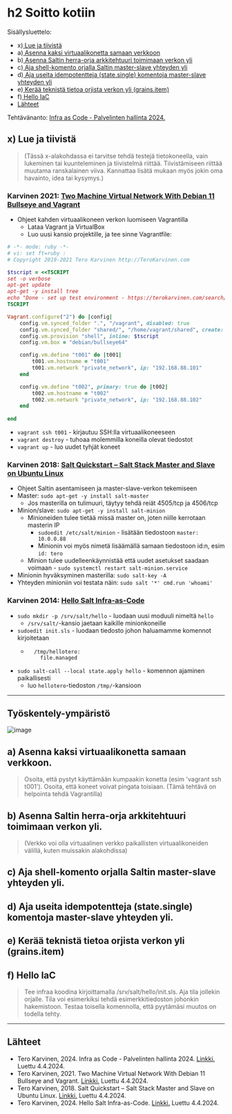 # h2 Soitto kotiin
Sisällysluettelo:

- x)[ Lue ja tiivistä](#x-lue-ja-tiivistä)
- a)[ Asenna kaksi virtuaalikonetta samaan verkkoon](#a-asenna-kaksi-virtuaalikonetta-samaan-verkkoon)
- b)[ Asenna Saltin herra-orja arkkitehtuuri toimimaan verkon yli](#b-asenna-saltin-herra-orja-arkkitehtuuri-toimimaan-verkon-yli)
- c)[ Aja shell-komento orjalla Saltin master-slave yhteyden yli](#c-aja-shell-komento-orjalla-saltin-master-slave-yhteyden-yli)
- d)[ Aja useita idempotentteja (state.single) komentoja master-slave yhteyden yli](#d-aja-useita-idempotentteja-statesingle-komentoja-master-slave-yhteyden-yli)
- e)[ Kerää teknistä tietoa orjista verkon yli (grains.item)](#e-kerää-teknistä-tietoa-orjista-verkon-yli-grainsitem)
- f)[ Hello IaC](#f-hello-iac)
- [Lähteet](#lähteet)

Tehtävänanto: [Infra as Code - Palvelinten hallinta 2024.](https://terokarvinen.com/2024/configuration-management-2024-spring/)

## x) Lue ja tiivistä
> (Tässä x-alakohdassa ei tarvitse tehdä testejä tietokoneella, vain lukeminen tai kuunteleminen ja tiivistelmä riittää. Tiivistämiseen riittää muutama ranskalainen viiva. Kannattaa lisätä mukaan myös jokin oma havainto, idea tai kysymys.)

### Karvinen 2021: [Two Machine Virtual Network With Debian 11 Bullseye and Vagrant](https://terokarvinen.com/2021/two-machine-virtual-network-with-debian-11-bullseye-and-vagrant/)
- Ohjeet kahden virtuaalikoneen verkon luomiseen Vagrantilla
  - Lataa Vagrant ja VirtualBox
  - Luo uusi kansio projektille, ja tee sinne Vagrantfile:

```ruby
# -*- mode: ruby -*-
# vi: set ft=ruby :
# Copyright 2019-2021 Tero Karvinen http://TeroKarvinen.com

$tscript = <<TSCRIPT
set -o verbose
apt-get update
apt-get -y install tree
echo "Done - set up test environment - https://terokarvinen.com/search/?q=vagrant"
TSCRIPT

Vagrant.configure("2") do |config|
	config.vm.synced_folder ".", "/vagrant", disabled: true
	config.vm.synced_folder "shared/", "/home/vagrant/shared", create: true
	config.vm.provision "shell", inline: $tscript
	config.vm.box = "debian/bullseye64"

	config.vm.define "t001" do |t001|
		t001.vm.hostname = "t001"
		t001.vm.network "private_network", ip: "192.168.88.101"
	end

	config.vm.define "t002", primary: true do |t002|
		t002.vm.hostname = "t002"
		t002.vm.network "private_network", ip: "192.168.88.102"
	end
	
end
```

- `vagrant ssh t001` - kirjautuu SSH:lla virtuaalikoneeseen
- `vagrant destroy` - tuhoaa molemmilla koneilla olevat tiedostot
- `vagrant up` - luo uudet tyhjät koneet

### Karvinen 2018: [Salt Quickstart – Salt Stack Master and Slave on Ubuntu Linux](https://terokarvinen.com/2018/salt-quickstart-salt-stack-master-and-slave-on-ubuntu-linux/?fromSearch=salt%20quickstart%20salt%20stack%20master%20and%20slave%20on%20ubuntu%20linux)
- Ohjeet Saltin asentamiseen ja master-slave-verkon tekemiseen
- Master: `sudo apt-get -y install salt-master`
  - Jos masterilla on tulimuuri, täytyy tehdä reiät 4505/tcp ja 4506/tcp
- Minion/slave: `sudo apt-get -y install salt-minion`
  - Minioneiden tulee tietää missä master on, joten niille kerrotaan masterin IP
    - `sudoedit /etc/salt/minion` - lisätään tiedostoon `master: 10.0.0.88`
    - Minionin voi myös nimetä lisäämällä samaan tiedostoon id:n, esim `id: tero`
  - Minion tulee uudelleenkäynnistää että uudet asetukset saadaan voimaan - `sudo systemctl restart salt-minion.service`
- Minionin hyväksyminen masterilla: `sudo salt-key -A`
- Yhteyden minioniin voi testata näin: `sudo salt '*' cmd.run 'whoami'`

### Karvinen 2014: [Hello Salt Infra-as-Code](https://terokarvinen.com/2024/hello-salt-infra-as-code/)
- `sudo mkdir -p /srv/salt/hello` - luodaan uusi moduuli nimeltä `hello`
	- `/srv/salt/`-kansio jaetaan kaikille minionkoneille
- `sudoedit init.sls` - luodaan tiedosto johon haluamamme komennot kirjoitetaan
	- ```
		/tmp/hellotero:
		  file.managed
		```
- `sudo salt-call --local state.apply hello` - komennon ajaminen paikallisesti
	- luo `hellotero`-tiedoston `/tmp/`-kansioon 

____

## Työskentely-ympäristö
![image](https://github.com/iines-j/palvelin-kurssi/assets/148907657/c62469a7-c1f0-4d86-934c-5653849e6262)


## a) Asenna kaksi virtuaalikonetta samaan verkkoon. 
> Osoita, että pystyt käyttämään kumpaakin konetta (esim 'vagrant ssh t001').
> Osoita, että koneet voivat pingata toisiaan. (Tämä tehtävä on helpointa tehdä Vagrantilla)






## b) Asenna Saltin herra-orja arkkitehtuuri toimimaan verkon yli.
> (Verkko voi olla virtuaalinen verkko paikallisten virtuaalikoneiden välillä, kuten muissakin alakohdissa)






## c) Aja shell-komento orjalla Saltin master-slave yhteyden yli.





## d) Aja useita idempotentteja (state.single) komentoja master-slave yhteyden yli.





## e) Kerää teknistä tietoa orjista verkon yli (grains.item)






## f) Hello IaC
> Tee infraa koodina kirjoittamalla /srv/salt/hello/init.sls.
> Aja tila jollekin orjalle.
> Tila voi esimerkiksi tehdä esimerkkitiedoston johonkin hakemistoon.
> Testaa toisella komennolla, että pyytämäsi muutos on todella tehty.







____
## Lähteet
- Tero Karvinen, 2024. Infra as Code - Palvelinten hallinta 2024. [Linkki.](https://terokarvinen.com/2024/configuration-management-2024-spring/) Luettu 4.4.2024.
- Tero Karvinen, 2021. Two Machine Virtual Network With Debian 11 Bullseye and Vagrant. [Linkki.](https://terokarvinen.com/2021/two-machine-virtual-network-with-debian-11-bullseye-and-vagrant/) Luettu 4.4.2024.
- Tero Karvinen, 2018. Salt Quickstart – Salt Stack Master and Slave on Ubuntu Linux. [Linkki.](https://terokarvinen.com/2018/salt-quickstart-salt-stack-master-and-slave-on-ubuntu-linux/?fromSearch=salt%20quickstart%20salt%20stack%20master%20and%20slave%20on%20ubuntu%20linux) Luettu 4.4.2024.
- Tero Karvinen, 2024. Hello Salt Infra-as-Code. [Linkki.](https://terokarvinen.com/2024/hello-salt-infra-as-code/) Luettu 4.4.2024.
